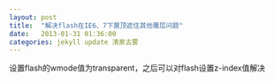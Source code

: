 ```yaml
---
layout: post
title:  "解决flash在IE6、7下置顶遮住其他覆层问题"
date:   2013-01-31 01:36:00
categories: jekyll update 清泉古雾
---
```

设置flash的wmode值为transparent，之后可以对flash设置z-index值解决
